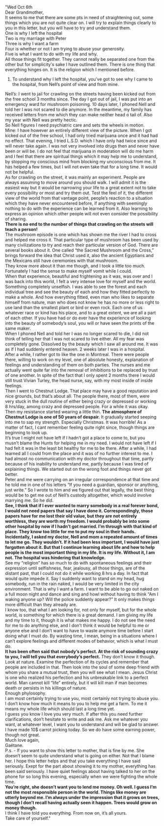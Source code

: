 ---
---

"Wed Oct 6th  
Dear Grandmother,  
	It seems to me that there are some pts in need of straightening out, some things which you are not quite clear on.  I will try to explain things clearly to you in this letter, but you will have to try and understand them.  
	One is why I left the hospital  
	Two is my marriage with Peter  
	Three is why I want a farm  
	Four is whether or not I am trying to abuse your generosity.  
	Five is what I want to do with my life and why.  
	All those things fit together.  They cannot really be separated one from the other but for simplicity's sake I have outlined them.  There is one thing that everything hinges on.  It is the religion which I mentioned before.

1. To understand why I left the hospital, you’ve got to see why I came to the hospital, from Nell’s point of view and from mine.

Nell’s: I went to jail for crawling on the streets having been kicked out from the free school 3 months since.  The day I got out of jail, I was put into an emergency ward for mushroom poisoning.  10 days later, I phoned Nell and told her I was not scared to die anymore.  In the meantime, my family has received letters from me which they can make neither head o tail of.  Also my year with Nell was pretty hectic.  
	So Nell figures I need psychiatric care and sets the wheels in motion.  
Mine: I have however an entirely different view of the picture.  When I got kicked out of the free school, I had only tried marijuana once and it had had no effect.  That evening, I tried L.S.D. which I have only had twice since and will never take again.  I was not very involved into drugs then and never have been or will be.  I do not feel that marijuana in moderation will do me harm and I feel that there are spiritual things which it may help me to understand, by stopping my conscious mind from blocking my unconscious from me.  It has helped a few times, but I will not even take that for a long time.  It would not be helpful.  
	As for crawling on the street, it was mainly an experiment.  People are always assuming to move around you should walk.  I will admit it is the easiest way but it would be narrowing your life to a great extent not to take every possibility or most and try them out.  Test the feel of it, the different view of the world from that vantage point, people’s reaction to a situation which they have never encountered before, if anything with seemingly nothing to do with the experience can be learned from it.  Also learning to express an opinion which other people will not even consider the possibility of sharing.  
	**There is no end to the number of things that crawling on the streets will teach a person\!**  
	The mushroom episode is one which has shown me the river I had to cross and helped me cross it.  That particular type of mushroom has been used by many civilizations to try and reach their particular version of God.  There are several books about it.  One called “the Sacred Mushroom and the Cross,” brings forward the idea that Christ used it, also the ancient Egyptians and the Mexicans still have ceremonies with that mushroom.    
They know more about it than me though, and I took a little too much.  Fortunately I had the sense to make myself vomit while I could.  
When that experience, beautiful and frightening as it was, was over and I was back into this world, I felt a very intense love for myself and the world.  Something completely unselfish.  I was able to see the forest and each individual tree and see the beauty of each and how they fitted perfectly to make a whole.  And how everything fitted, even man who likes to separate himself from nature, man who does not know he has no more or less right to use land than the smallest plant or bird or even rock.  Each one of us whatever race or kind has his place, and to a great extent, we are all a part of each other.  If you have had or do ever have the experience of looking into the beauty of somebody’s soul, you will or have seen the prints of the same maker.  
When I phoned Nell and told her I was no longer scared to die, I did not think of telling her that I was not scared to live either.  All my fear was completely gone.  Dissolved by the beauty which I saw all around me.  It was as if I had suddenly entered heaven.  2 weeks later I was in a hospital.  
After a while, I rather got to like the one in Montreal.  There were people there, willing to work on my level, one of absolute honesty, explanation of feelings and understanding of them on both parties.  The nurses and me actually went quite far into the removal of inhibitions to be replaced by trust of one another.  In spite of the fact that I only spent 2 months there I would still trust Vivian Turley, the head nurse, say, with my most inside of inside feelings.  
Then I went to Chestnut Lodge.  That place may have a good reputation and nice grounds, but that’s about all.  The people there, most of them, were very stuck in the dull routine of either being crazy or depressed or working 8 hrs/day, among crazy and depressed people.  For a while it was okay.  Then my resistance started wearing a little thin.  **The atmosphere of Chestnut Lodge is one of 50 years of despair.**  It gradually started seeping into me to sap my strength.  Especially Christmas.  It was horrible\!  As a matter of fact, I cant remember feeling quite right since, though things are beginning to look up.  
It’s true I might not have left if I hadn’t got a place to come to, but you musn’t blame the Hunts for helping me in my need.  I would not have left if I had felt it was in the least bit healthy for me to be there.  After a while, I had learned all I could from the place and it was of no further interest to me.  I had almost no communication with my doctor throughout that time, partly because of his inability to understand me, partly because I was tired of explaining things.  We started out on the wrong foot and things never got better.  
Peter and me were carrying on an irregular correspondence at that time and he told me in one of his letters “If you need a guardian, sponsor or anything, just write.”  So I wrote to him and we figured out that legally, the best thing would be to get me out of Nell’s custody altogether, which would involve marrying me.  So he did.  
**See, I think that if I ever wanted to marry somebody in a real forever bond, I would not need papers that say I have done it.  Correspondingly, those papers have for me lost their old value, but they are not entirely worthless, they are worth my freedom.  I would probably be into some other hospital by now if I hadn’t got married.  I’m through with that kind of place.  They know too little for me to put my soul in their hands.**  
**Incidentally, I asked my doctor, Nell and mom a repeated amount of times to let me go.  They wouldn’t.  If it had been less important, I would have just forgotten about it.  But that I continue learning about life and how to help people is the most important thing in my life.  It is my life.  Without it, I am not.  The hospital was hindering that knowledge.**  
See my “religion” has so much to do with spontaneous feelings and their expression until selfishness, fear, jealousy, all those things, are of the distant past, that I could not do it while working 8 hrs a day.  In fact that would quite impede it.  Say I suddenly want to stand on my head, hug somebody, run in the rain naked, I would be very limited in the city environment.  That is why I want a farm.  I want to be able to go out naked on a full moon night and dance and sing and howl without having to think “Am I waking anyone up?  Will the police suddenly appear?”  It only makes things more difficult than they already are.  
I know too, that what I am looking for, not only for myself, but for the whole world, is something for which there is a great demand.  I am giving my life and my time to it, though it is what makes me happy.  I do not see the need for me to do anything else, and I don’t think it would be helpful to me or anyone else and I don’t want to have to waste anymore time before I start doing what I must do.  By wasting time, I mean, being in a situations where I can’t explore feelings and different modes of behavior, which is what I must do.    
**It has been often said that nobody’s perfect.  At the risk of sounding crazy to you, I will tell you that everybody’s perfect.**  They don’t know it though.  Look at nature.  Examine the perfection of its cycles and remember that people are included in that.  Then look into the soul of some deep friend with whom you share a mutual trust, then you will see what I mean.  Jesus Christ is one who realized his perfection and his unbreakable link to a perfect world.  Man cannot kill “life” entirely, but it will kill man if man becomes death or persists in his killings of nature.  
Enough phylosophy.  
I am most certainly trying to use you, most certainly not trying to abuse you.  I don’t know how much it means to you to help me get a farm.  To me it means my whole life which should last a long time yet.  
I guess you know I love you very much.  If after this you need further clarifications, don’t hesitate to write and ask me.  Ask me whatever you want, at whatever level,  I want you to understand and will be glad to answer.  
I have made 10$ carrot picking today.  So we do have some earning power, though not great.  
Much love again,  
	Gaëtane.  
P.s. \- If you want to show this letter to mother, that is fine by me.  She doesn’t seem to quite understand what is going on either.   Not that I blame her.  I hope this letter helps and that you take everything I have said seriously.  Exept for the part about showing it to my mother, everything has been said seriously.  I have quiet feelings about having talked to her on the phone for so long this evening, especially when we were fighting the whole time.  
	**You’re right, she doesn’t want you to lend me money.  Oh well.  I guess I’m not the most responsible person in the world.  Things like money are utterly beyond me.  I’m always under the impression that it grows on trees, though I don’t recall having actually seen it happen.  Trees would grow on money though.**    
	I think I have told you everything.  From now on, it’s all yours.  
	Take care of yourself."
